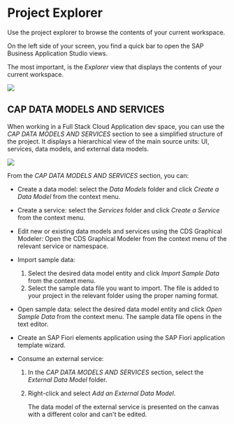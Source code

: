 <!-- loio780ba0f7049248c782de1f7f66b8b391 -->

# Project Explorer

Use the project explorer to browse the contents of your current workspace.

On the left side of your screen, you find a quick bar to open the SAP Business Application Studio views.

The most important, is the *Explorer* view that displays the contents of your current workspace.

![](images/Project_Explorer_eb3a468.png)



<a name="loio780ba0f7049248c782de1f7f66b8b391__section_acm_kpc_2qb"/>

## CAP DATA MODELS AND SERVICES

When working in a Full Stack Cloud Application dev space, you can use the *CAP DATA MODELS AND SERVICES* section to see a simplified structure of the project. It displays a hierarchical view of the main source units: UI, services, data models, and external data models.

![](images/CAP_Project_Explorer_68898fc.png)

From the *CAP DATA MODELS AND SERVICES* section, you can:

-   Create a data model: select the *Data Models* folder and click *Create a Data Model* from the context menu.
-   Create a service: select the *Services* folder and click *Create a Service* from the context menu.
-   Edit new or existing data models and services using the CDS Graphical Modeler: Open the CDS Graphical Modeler from the context menu of the relevant service or namespace.
-   Import sample data:

    1.  Select the desired data model entity and click *Import Sample Data* from the context menu.
    2.  Select the sample data file you want to import.
    The file is added to your project in the relevant folder using the proper naming format.

-   Open sample data: select the desired data model entity and click *Open Sample Data* from the context menu. The sample data file opens in the text editor.
-   Create an SAP Fiori elements application using the SAP Fiori application template wizard.
-   Consume an external service:
    1.  In the *CAP DATA MODELS AND SERVICES* section, select the *External Data Model* folder.
    2.  Right-click and select *Add an External Data Model*.

        The data model of the external service is presented on the canvas with a different color and can't be edited.


